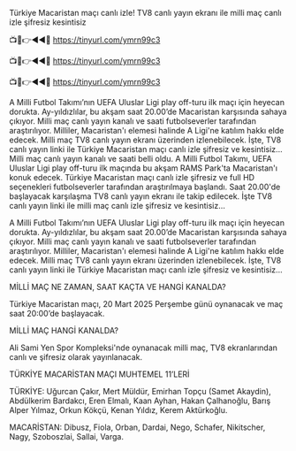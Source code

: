 Türkiye Macaristan maçı canlı izle! TV8 canlı yayın ekranı ile milli maç canlı izle şifresiz kesintisiz

📺📱👉◄◄🔴 https://tinyurl.com/ymrn99c3

📺📱👉◄◄🔴 https://tinyurl.com/ymrn99c3

📺📱👉◄◄🔴 https://tinyurl.com/ymrn99c3

A Milli Futbol Takımı’nın UEFA Uluslar Ligi play off-turu ilk maçı için heyecan dorukta. Ay-yıldızlılar, bu akşam saat 20.00’de Macaristan karşısında sahaya çıkıyor. Milli maç canlı yayın kanalı ve saati futbolseverler tarafından araştırılıyor. Milliler, Macaristan'ı elemesi halinde A Ligi'ne katılım hakkı elde edecek. Milli maç TV8 canlı yayın ekranı üzerinden izlenebilecek. İşte, TV8 canlı yayın linki ile Türkiye Macaristan maçı canlı izle şifresiz ve kesintisiz…
Milli maç canlı yayın kanalı ve saati belli oldu. A Milli Futbol Takımı, UEFA Uluslar Ligi play off-turu ilk maçında bu akşam RAMS Park'ta Macaristan'ı konuk edecek. Türkiye Macaristan maçı canlı izle şifresiz ve full HD seçenekleri futbolseverler tarafından araştırılmaya başlandı. Saat 20.00'de başlayacak karşılaşma TV8 canlı yayın ekranı ile takip edilecek. İşte TV8 canlı yayın linki ile milli maç canlı izle şifresiz ve kesintisiz…


A Milli Futbol Takımı’nın UEFA Uluslar Ligi play off-turu ilk maçı için heyecan dorukta. Ay-yıldızlılar, bu akşam saat 20.00’de Macaristan karşısında sahaya çıkıyor. Milli maç canlı yayın kanalı ve saati futbolseverler tarafından araştırılıyor. Milliler, Macaristan'ı elemesi halinde A Ligi'ne katılım hakkı elde edecek. Milli maç TV8 canlı yayın ekranı üzerinden izlenebilecek. İşte, TV8 canlı yayın linki ile Türkiye Macaristan maçı canlı izle şifresiz ve kesintisiz…

MİLLİ MAÇ NE ZAMAN, SAAT KAÇTA VE HANGİ KANALDA?

Türkiye Macaristan maçı, 20 Mart 2025 Perşembe günü oynanacak ve maç saat 20:00’de başlayacak.

MİLLİ MAÇ HANGİ KANALDA?

Ali Sami Yen Spor Kompleksi'nde oynanacak milli maç, TV8 ekranlarından canlı ve şifresiz olarak yayınlanacak.

TÜRKİYE MACARİSTAN MAÇI MUHTEMEL 11’LERİ

TÜRKİYE: Uğurcan Çakır, Mert Müldür, Emirhan Topçu (Samet Akaydin), Abdülkerim Bardakcı, Eren Elmalı, Kaan Ayhan, Hakan Çalhanoğlu, Barış Alper Yılmaz, Orkun Kökçü, Kenan Yıldız, Kerem Aktürkoğlu.

MACARİSTAN: Dibusz, Fiola, Orban, Dardai, Nego, Schafer, Nikitscher, Nagy, Szoboszlai, Sallai, Varga.
